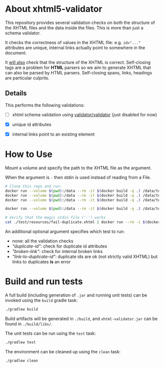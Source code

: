 # About xhtml5-validator

This repository provides several validation checks on both the structure of the XHTML files and the data inside the files.
This is more than just a schema validator.

It checks the correctness of values in the XHTML file: e.g. `id="..."` attributes are unique, internal links actually point to somewhere in the document.

It [will also](https://github.com/openstax/xhtml-validate) check that the structure of the XHTML is correct. Self-closing tags are a problem for **HTML** parsers so we aim to generate XHTML that can also be parsed by HTML parsers. Self-closing spans, links, headings are particular culprits.


## Details

This performs the following validations:

- [ ] xhtml schema validation using [validator/validator](https://github.com/validator/validator) (just disabled for now)
- [x] unique id attributes
- [x] internal links point to an existing element


# How to Use

Mount a volume and specify the path to the XHTML file as the argument.

When the argument is `-` then stdin is used instead of reading from a File.

```bash
# Clone this repo and run:
docker run --volume $(pwd):/data --rm -it $(docker build -q .) /data/test/resources/fail-duplicate.xhtml
docker run --volume $(pwd):/data --rm -it $(docker build -q .) /data/test/resources/fail-no-link-target.xhtml
docker run --volume $(pwd):/data --rm -it $(docker build -q .) /data/test/resources/pass.xhtml

docker run --volume $(pwd):/data --rm -it $(docker build -q .) /data/test/resources/fail-link-to-duplicate-id.xhtml link-to-duplicate-id

# Verify that the magic stdin file ('-') works
cat ./test/resources/fail-duplicate.xhtml | docker run --rm -i $(docker build -q .) -
```

An additional optional argument specifies which test to run:

- none: all the validation checks
- _"duplicate-id"_: check for duplicate id attributes
- _"broken-link"_: check for internal broken links
- _"link-to-duplicate-id"_: duplicate ids are ok (not strictly valid XHTML) but links to duplicates **is** an error

# Build and run tests

A full build (including generation of `.jar` and running unit tests) can be invoked using the `build` gradle task:

```bash
./gradlew build
```

Build artifacts will be generated in `./build`, and `xhtml-validator.jar` can be found in `./build/libs/`.

The unit tests can be run using the `test` task:

```bash
./gradlew test
```

The environment can be cleaned up using the `clean` task:

```bash
./gradlew clean
```
